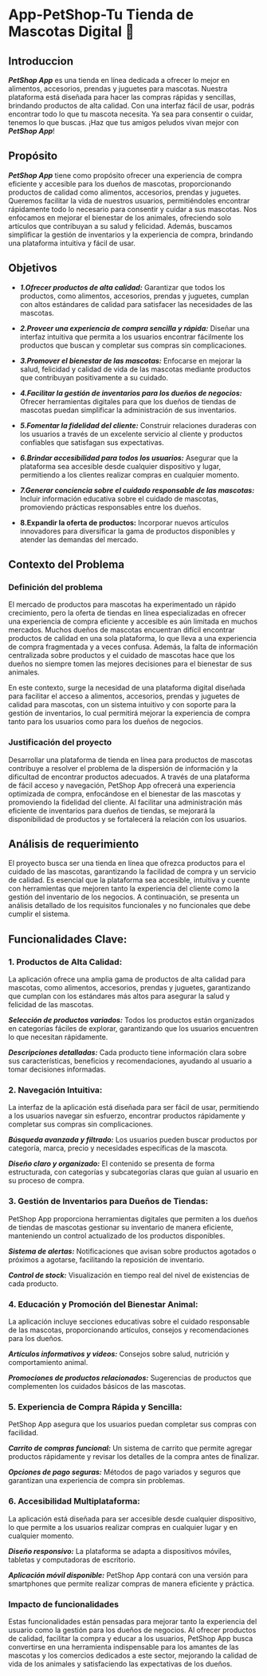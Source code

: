 # App-PetShop-Tu Tienda de Mascotas Digital 🐶

## Introduccion
***PetShop App*** es una tienda en línea dedicada a ofrecer lo mejor en alimentos, accesorios, prendas y juguetes para mascotas.
Nuestra plataforma está diseñada para hacer las compras rápidas y sencillas, brindando productos de alta calidad. 
Con una interfaz fácil de usar, podrás encontrar todo lo que tu mascota necesita. 
Ya sea para consentir o cuidar, tenemos lo que buscas. ¡Haz que tus amigos peludos vivan mejor con ***PetShop App***!

## Propósito
***PetShop App*** tiene como propósito ofrecer una experiencia de compra eficiente y accesible para los dueños de mascotas, proporcionando productos de calidad como alimentos, accesorios, prendas y juguetes.
Queremos facilitar la vida de nuestros usuarios, permitiéndoles encontrar rápidamente todo lo necesario para consentir y cuidar a sus mascotas. 
Nos enfocamos en mejorar el bienestar de los animales, ofreciendo solo artículos que contribuyan a su salud y felicidad. 
Además, buscamos simplificar la gestión de inventarios y la experiencia de compra, brindando una plataforma intuitiva y fácil de usar.

## Objetivos

- ***1.Ofrecer productos de alta calidad:*** Garantizar que todos los productos, como alimentos, accesorios, prendas y juguetes, cumplan con altos estándares de calidad para satisfacer las necesidades de las mascotas.

- ***2.Proveer una experiencia de compra sencilla y rápida:*** Diseñar una interfaz intuitiva que permita a los usuarios encontrar fácilmente los productos que buscan y completar sus compras sin complicaciones.

- ***3.Promover el bienestar de las mascotas:*** Enfocarse en mejorar la salud, felicidad y calidad de vida de las mascotas mediante productos que contribuyan positivamente a su cuidado.

- ***4.Facilitar la gestión de inventarios para los dueños de negocios:*** Ofrecer herramientas digitales para que los dueños de tiendas de mascotas puedan simplificar la administración de sus inventarios.

- ***5.Fomentar la fidelidad del cliente:*** Construir relaciones duraderas con los usuarios a través de un excelente servicio al cliente y productos confiables que satisfagan sus expectativas.

- ***6.Brindar accesibilidad para todos los usuarios:*** Asegurar que la plataforma sea accesible desde cualquier dispositivo y lugar, permitiendo a los clientes realizar compras en cualquier momento.

- ***7.Generar conciencia sobre el cuidado responsable de las mascotas:*** Incluir información educativa sobre el cuidado de mascotas, promoviendo prácticas responsables entre los dueños.

- **8.Expandir la oferta de productos:** Incorporar nuevos artículos innovadores para diversificar la gama de productos disponibles y atender las demandas del mercado.


## Contexto del Problema
 ### Definición del problema
El mercado de productos para mascotas ha experimentado un rápido crecimiento, pero la oferta de tiendas en línea especializadas en ofrecer una experiencia de compra eficiente y accesible es aún limitada en muchos mercados. Muchos dueños de mascotas encuentran difícil encontrar productos de calidad en una sola plataforma, lo que lleva a una experiencia de compra fragmentada y a veces confusa. Además, la falta de información centralizada sobre productos y el cuidado de mascotas hace que los dueños no siempre tomen las mejores decisiones para el bienestar de sus animales.

En este contexto, surge la necesidad de una plataforma digital diseñada para facilitar el acceso a alimentos, accesorios, prendas y juguetes de calidad para mascotas, con un sistema intuitivo y con soporte para la gestión de inventarios, lo cual permitirá mejorar la experiencia de compra tanto para los usuarios como para los dueños de negocios.

 ### Justificación del proyecto
Desarrollar una plataforma de tienda en línea para productos de mascotas contribuye a resolver el problema de la dispersión de información y la dificultad de encontrar productos adecuados. A través de una plataforma de fácil acceso y navegación, PetShop App ofrecerá una experiencia optimizada de compra, enfocándose en el bienestar de las mascotas y promoviendo la fidelidad del cliente. Al facilitar una administración más eficiente de inventarios para dueños de tiendas, se mejorará la disponibilidad de productos y se fortalecerá la relación con los usuarios.

## Análisis de requerimiento
El proyecto busca ser una tienda en línea que ofrezca productos para el cuidado de las mascotas, garantizando la facilidad de compra y un servicio de calidad. Es esencial que la plataforma sea accesible, intuitiva y cuente con herramientas que mejoren tanto la experiencia del cliente como la gestión del inventario de los negocios. A continuación, se presenta un análisis detallado de los requisitos funcionales y no funcionales que debe cumplir el sistema.

 ## Funcionalidades Clave:
 
### 1. Productos de Alta Calidad:

La aplicación ofrece una amplia gama de productos de alta calidad para mascotas, como alimentos, accesorios, prendas y juguetes, garantizando que cumplan con los estándares más altos para asegurar la salud y felicidad de las mascotas.

***Selección de productos variados:*** Todos los productos están organizados en categorías fáciles de explorar, garantizando que los usuarios encuentren lo que necesitan rápidamente.

***Descripciones detalladas:*** Cada producto tiene información clara sobre sus características, beneficios y recomendaciones, ayudando al usuario a tomar decisiones informadas.

### 2. Navegación Intuitiva:

La interfaz de la aplicación está diseñada para ser fácil de usar, permitiendo a los usuarios navegar sin esfuerzo, encontrar productos rápidamente y completar sus compras sin complicaciones.

***Búsqueda avanzada y filtrado:*** Los usuarios pueden buscar productos por categoría, marca, precio y necesidades específicas de la mascota.

***Diseño claro y organizado:*** El contenido se presenta de forma estructurada, con categorías y subcategorías claras que guían al usuario en su proceso de compra.

### 3. Gestión de Inventarios para Dueños de Tiendas:

PetShop App proporciona herramientas digitales que permiten a los dueños de tiendas de mascotas gestionar su inventario de manera eficiente, manteniendo un control actualizado de los productos disponibles.

***Sistema de alertas:*** Notificaciones que avisan sobre productos agotados o próximos a agotarse, facilitando la reposición de inventario.

***Control de stock:*** Visualización en tiempo real del nivel de existencias de cada producto.

### 4. Educación y Promoción del Bienestar Animal:

La aplicación incluye secciones educativas sobre el cuidado responsable de las mascotas, proporcionando artículos, consejos y recomendaciones para los dueños.

***Artículos informativos y videos:*** Consejos sobre salud, nutrición y comportamiento animal.

***Promociones de productos relacionados:*** Sugerencias de productos que complementen los cuidados básicos de las mascotas.

### 5. Experiencia de Compra Rápida y Sencilla:

PetShop App asegura que los usuarios puedan completar sus compras con facilidad.

***Carrito de compras funcional:*** Un sistema de carrito que permite agregar productos rápidamente y revisar los detalles de la compra antes de finalizar.

***Opciones de pago seguras:*** Métodos de pago variados y seguros que garantizan una experiencia de compra sin problemas.

### 6. Accesibilidad Multiplataforma:

La aplicación está diseñada para ser accesible desde cualquier dispositivo, lo que permite a los usuarios realizar compras en cualquier lugar y en cualquier momento.

***Diseño responsivo:*** La plataforma se adapta a dispositivos móviles, tabletas y computadoras de escritorio.

***Aplicación móvil disponible:*** PetShop App contará con una versión para smartphones que permite realizar compras de manera eficiente y práctica.

### Impacto de funcionalidades

Estas funcionalidades están pensadas para mejorar tanto la experiencia del usuario como la gestión para los dueños de negocios. Al ofrecer productos de calidad, facilitar la compra y educar a los usuarios, PetShop App busca convertirse en una herramienta indispensable para los amantes de las mascotas y los comercios dedicados a este sector, mejorando la calidad de vida de los animales y satisfaciendo las expectativas de los dueños.
